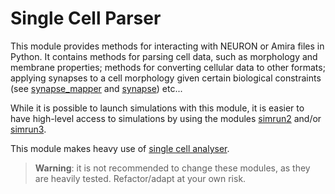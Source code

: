 # Single Cell Parser

This module provides methods for interacting with NEURON or Amira files in Python. It contains methods for parsing cell data, such as morphology and membrane properties; methods for converting cellular data to other formats; applying synapses to a cell morphology given certain biological constraints (see [synapse_mapper](./synapse_mapper.py) and [synapse](./synapse.py)) etc...

While it is possible to launch simulations with this module, it is easier to have high-level access to simulations by using the modules [simrun2](../simrun2/) and/or [simrun3](../simrun3/).

This module makes heavy use of [single cell analyser](../single_cell_analyzer/).
> __Warning__: it is not recommended to change these modules, as they are heavily tested. Refactor/adapt at your own risk.